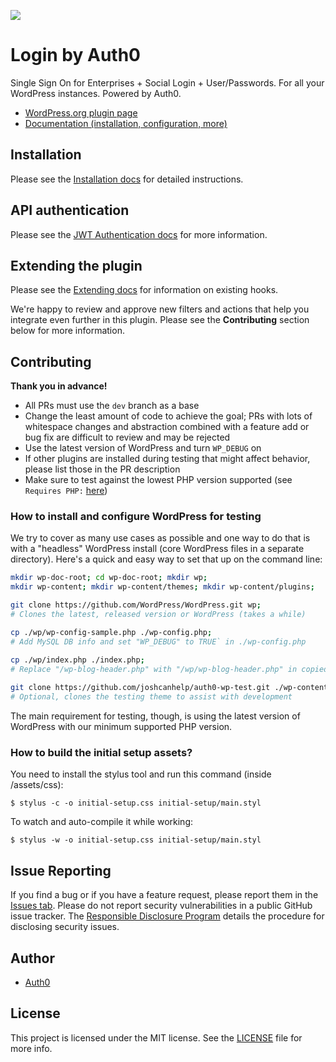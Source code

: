 ![](https://raw.githubusercontent.com/auth0/wp-auth0/master/banner-1544x500.png)

Login by Auth0
====

Single Sign On for Enterprises + Social Login + User/Passwords. For all your WordPress instances. Powered by Auth0.

* [WordPress.org plugin page](https://wordpress.org/plugins/auth0/)
* [Documentation (installation, configuration, more)](https://auth0.com/docs/cms/wordpress)

## Installation

Please see the [Installation docs](https://auth0.com/docs/cms/wordpress/installation) for detailed instructions.

## API authentication

Please see the [JWT Authentication docs](https://auth0.com/docs/cms/wordpress/jwt-authentication) for more information. 

## Extending the plugin

Please see the [Extending docs](https://auth0.com/docs/cms/wordpress/extending) for information on existing hooks.

We're happy to review and approve new filters and actions that help you integrate even further in this plugin. Please see the **Contributing** section below for more information.

## Contributing

**Thank you in advance!**

* All PRs must use the `dev` branch as a base
* Change the least amount of code to achieve the goal; PRs with lots of whitespace changes and abstraction combined 
with a feature add or bug fix are difficult to review and may be rejected
* Use the latest version of WordPress and turn `WP_DEBUG` on
* If other plugins are installed during testing that might affect behavior, please list those in the PR description
* Make sure to test against the lowest PHP version supported (see `Requires PHP:` [here](readme.txt#L5)) 

### How to install and configure WordPress for testing

We try to cover as many use cases as possible and one way to do that is with a "headless" WordPress install (core WordPress files in a separate directory). Here's a quick and easy way to set that up on the command line:

```bash
mkdir wp-doc-root; cd wp-doc-root; mkdir wp;
mkdir wp-content; mkdir wp-content/themes; mkdir wp-content/plugins;

git clone https://github.com/WordPress/WordPress.git wp;
# Clones the latest, released version or WordPress (takes a while)

cp ./wp/wp-config-sample.php ./wp-config.php;
# Add MySQL DB info and set "WP_DEBUG" to TRUE` in ./wp-config.php

cp ./wp/index.php ./index.php; 
# Replace "/wp-blog-header.php" with "/wp/wp-blog-header.php" in copied ./index.php
 
git clone https://github.com/joshcanhelp/auth0-wp-test.git ./wp-content/themes/auth0-wp-test
# Optional, clones the testing theme to assist with development
```

The main requirement for testing, though, is using the latest version of WordPress with our minimum supported PHP 
version. 

### How to build the initial setup assets?

You need to install the stylus tool and run this command (inside /assets/css):

```
$ stylus -c -o initial-setup.css initial-setup/main.styl
```

To watch and auto-compile it while working:

```
$ stylus -w -o initial-setup.css initial-setup/main.styl
```

## Issue Reporting

If you find a bug or if you have a feature request, please report them in the [Issues tab](https://github.com/auth0/wp-auth0/issues). Please do not report security vulnerabilities in a public GitHub issue tracker. The [Responsible Disclosure Program](https://auth0.com/whitehat) details the procedure for disclosing security issues.

## Author

* [Auth0](https://auth0.com)

## License

This project is licensed under the MIT license. See the [LICENSE](LICENSE) file for more info.
